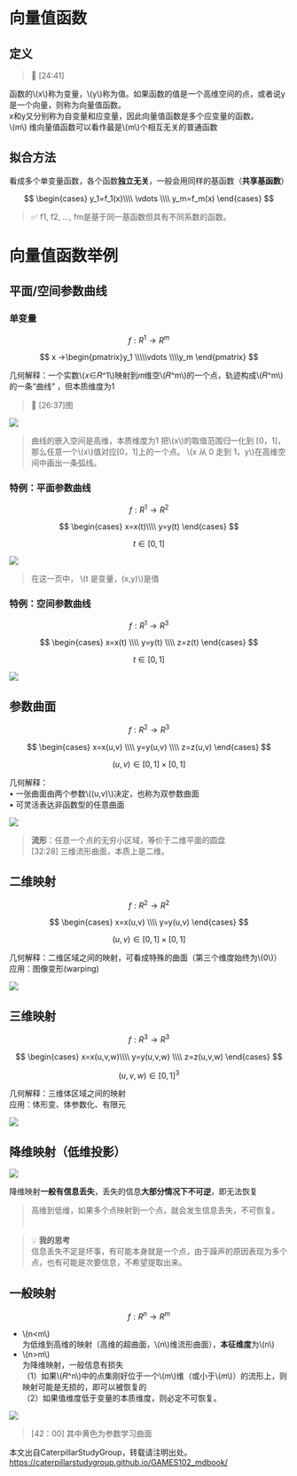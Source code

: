# 向量值函数

## 定义

> &#x1F50E; [24:41]

函数的\\(x\\)称为变量，\\(y\\)称为值。如果函数的值是一个高维空间的点，或者说y是一个向量，则称为向量值函数。  
x和y又分别称为自变量和应变量，因此向量值函数是多个应变量的函数。  
\\(m\\) 维向量值函数可以看作最是\\(m\\)个相互无关的普通函数   

## 拟合方法

看成多个单变量函数，各个函数**独立无关**，一般会用同样的基函数（**共享基函数**）     

$$
\begin{cases}
 y_1=f_1(x)\\\\
\vdots  \\\\
y_m=f_m(x)
\end{cases}
$$

> &#x2705; f1, f2, ..., fm是基于同一基函数但具有不同系数的函数。  

# 向量值函数举例

## 平面/空间参数曲线

### 单变量

$$
f:R^1 → R^m 
$$ 

$$
x →\begin{pmatrix}y_1
 \\\\\vdots 
 \\\\y_m
\end{pmatrix}
$$


几何解释：一个实数\\(𝑥∈𝑅^1\\)映射到𝑚维空\\(𝑅^m\\)的一个点，轨迹构成\\(𝑅^m\\)的一条“曲线” ，但本质维度为1   


> &#x1F50E; [26:37]图


![](../assets/向量-1.png)  

> 曲线的嵌入空间是高维，本质维度为1
> 把\\(x\\)的取值范围归一化到 [0，1]，那么任意一个\\(x\\)值对应[0，1]上的一个点。
\\(x 从 0 走到 1，y\\)在高维空间中画出一条弧线。

### 特例：平面参数曲线

$$
f:R^1 → R^2 
$$ 

$$
\begin{cases}
 x=x(t)\\\\
y=y(t)
\end{cases}
$$

$$
t\in [0,1]
$$

![](../assets/向量-2.png) 

> 在这一页中， \\(t 是变量，(x,y)\\)是值　　

### 特例：空间参数曲线

$$
f:R^1 → R^3 
$$ 


$$
\begin{cases}
 x=x(t) \\\\
y=y(t)  \\\\
z=z(t)
\end{cases}
$$

$$
t\in [0,1]
$$


![](../assets/向量-3.png)   

## 参数曲面

$$
f:R^2 → R^3 
$$ 

$$
\begin{cases}
 x=x(u,v) \\\\
y=y(u,v)  \\\\
z=z(u,v)
\end{cases}
$$

$$
(u,v)\in [0,1]\times [0,1]
$$

几何解释：    
• 一张曲面由两个参数\\((u,v)\\)决定，也称为双参数曲面       
• 可灵活表达非函数型的任意曲面     

![](../assets/向量-4.png)   

> **流形**：任意一个点的无穷小区域，等价于二维平面的圆盘   
> [32:28] 三维流形曲面，本质上是二维。    


## 二维映射

$$
f:R^2 → R^2 
$$ 

$$
\begin{cases}
 x=x(u,v) \\\\
y=y(u,v)
\end{cases}
$$



$$
(u,v)\in [0,1]\times [0,1]
$$

几何解释：二维区域之间的映射，可看成特殊的曲面（第三个维度始终为\\(0\\)）      
应用：图像变形(warping)     

![](../assets/向量-05.png)  

## 三维映射   


$$
f:R^3 → R^3 
$$ 


$$
\begin{cases}
 x=x(u,v,w)\\\\
y=y(u,v,w)  \\\\
z=z(u,v,w)
\end{cases}
$$

$$
(u,v,w)\in [0,1]^3
$$

几何解释：三维体区域之间的映射    
应用：体形变、体参数化、有限元    

![](../assets/向量-6.png)   

## 降维映射（低维投影）   

![](../assets/向量-7.png)   

降维映射**一般有信息丢失**，丢失的信息**大部分情况下不可逆**，即无法恢复    

> 高维到低维，如果多个点映射到一个点，就会发生信息丢失，不可恢复。  　　　

> &#x1F4A1; **我的思考**  
> 信息丢失不定是坏事，有可能本身就是一个点，由于躁声的原因表现为多个点，也有可能是次要信息，不希望提取出­来。   


## 一般映射   

$$
f:R^n → R^m 
$$ 

* \\(n<m\\)  
为低维到高维的映射（高维的超曲面，\\(n\\)维流形曲面），**本征维度**为\\(n\\)   
* \\(n>m\\)  
为降维映射，一般信息有损失   
（1）如果\\(𝑅^n\\)中的点集刚好位于一个\\(𝑚\\)维（或小于\\(𝑚\\)）的流形上，则映射可能是无损的，即可以被恢复的    
（2）如果值维度低于变量的本质维度，则必定不可恢复。      

![](../assets/向量-8.png)   

> [42：00] 其中黄色为参数学习曲面

本文出自CaterpillarStudyGroup，转载请注明出处。
https://caterpillarstudygroup.github.io/GAMES102_mdbook/
